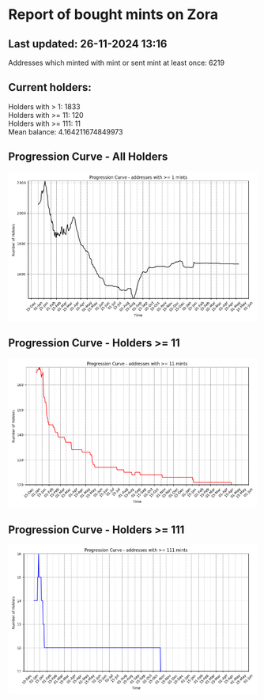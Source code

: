 # Report of bought mints on Zora
## Last updated: 26-11-2024 13:16
Addresses which minted with mint or sent mint at least once: 6219

## Current holders:
Holders with > 1: 1833  
Holders with >= 11: 120  
Holders with >= 111: 11  
Mean balance: 4.164211674849973  

## Progression Curve - All Holders
![addresses with >= 1 mint](progression_curve_all.png)
## Progression Curve - Holders >= 11
![addresses with >= 11 mints](progression_curve_gt_11.png)
## Progression Curve - Holders >= 111
![addresses with >= 111 mints](progression_curve_gt_111.png)
